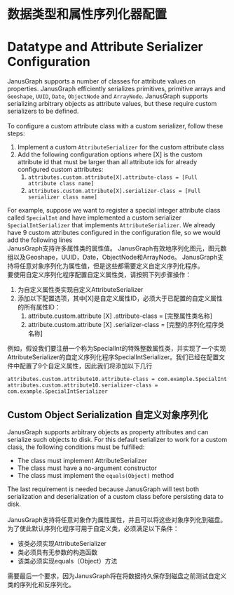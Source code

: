 # 数据类型和属性序列化器配置

<a name="datatype-and-attribute-serializer-configuration"></a>
# Datatype and Attribute Serializer Configuration
JanusGraph supports a number of classes for attribute values on properties. JanusGraph efficiently serializes primitives, primitive arrays and `Geoshape`, `UUID`, `Date`, `ObjectNode` and `ArrayNode`. JanusGraph supports serializing arbitrary objects as attribute values, but these require custom serializers to be defined.<br />
<br />To configure a custom attribute class with a custom serializer, follow these steps:

1. Implement a custom `AttributeSerializer` for the custom attribute class<br />
1. Add the following configuration options where [X] is the custom attribute id that must be larger than all attribute ids for already configured custom attributes:
   1. `attributes.custom.attribute[X].attribute-class = [Full attribute class name]`<br />
   1. `attributes.custom.attribute[X].serializer-class = [Full serializer class name]`<br />

For example, suppose we want to register a special integer attribute class called `SpecialInt` and have implemented a custom serializer `SpecialIntSerializer` that implements `AttributeSerializer`. We already have 9 custom attributes configured in the configuration file, so we would add the following lines<br />JanusGraph支持许多属性类的属性值。 JanusGraph有效地序列化图元，图元数组以及Geoshape，UUID，Date，ObjectNode和ArrayNode。 JanusGraph支持将任意对象序列化为属性值，但是这些都需要定义自定义序列化程序。<br />要使用自定义序列化程序配置自定义属性类，请按照下列步骤操作：

1. 为自定义属性类实现自定义AttributeSerializer
1. 添加以下配置选项，其中[X]是自定义属性ID，必须大于已配置的自定义属性的所有属性ID：
   1. attribute.custom.attribute [X] .attribute-class = [完整属性类名称]
   1. attribute.custom.attribute [X] .serializer-class = [完整的序列化程序类名称]

例如，假设我们要注册一个称为SpecialInt的特殊整数属性类，并实现了一个实现AttributeSerializer的自定义序列化程序SpecialIntSerializer。我们已经在配置文件中配置了9个自定义属性，因此我们将添加以下几行
```
attributes.custom.attribute10.attribute-class = com.example.SpecialInt
attributes.custom.attribute10.serializer-class = com.example.SpecialIntSerializer
```
<a name="custom-object-serialization"></a>
## Custom Object Serialization 自定义对象序列化
JanusGraph supports arbitrary objects as property attributes and can serialize such objects to disk. For this default serializer to work for a custom class, the following conditions must be fulfilled:

- The class must implement AttributeSerializer<br />
- The class must have a no-argument constructor<br />
- The class must implement the `equals(Object)` method<br />

The last requirement is needed because JanusGraph will test both serialization and deserialization of a custom class before persisting data to disk.<br />
<br />JanusGraph支持将任意对象作为属性属性，并且可以将这些对象序列化到磁盘。为了使此默认序列化程序可用于自定义类，必须满足以下条件：

- 该类必须实现AttributeSerializer
- 类必须具有无参数的构造函数
- 该类必须实现equals（Object）方法

需要最后一个要求，因为JanusGraph将在将数据持久保存到磁盘之前测试自定义类的序列化和反序列化。
